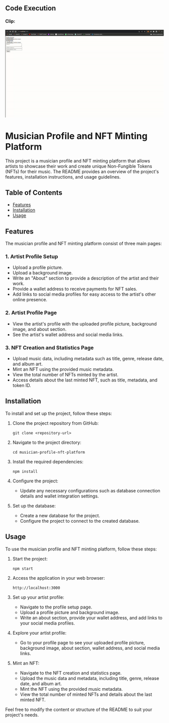 ## Code Execution
#### Clip:
![Working GIF](https://github.com/Aryamanraj/musicNFTReactApp/blob/master/files/working.gif)

# Musician Profile and NFT Minting Platform

This project is a musician profile and NFT minting platform that allows artists to showcase their work and create unique Non-Fungible Tokens (NFTs) for their music. The README provides an overview of the project's features, installation instructions, and usage guidelines.

## Table of Contents
- [Features](#features)
- [Installation](#installation)
- [Usage](#usage)

## Features
The musician profile and NFT minting platform consist of three main pages:

### 1. Artist Profile Setup
- Upload a profile picture.
- Upload a background image.
- Write an "About" section to provide a description of the artist and their work.
- Provide a wallet address to receive payments for NFT sales.
- Add links to social media profiles for easy access to the artist's other online presence.

### 2. Artist Profile Page
- View the artist's profile with the uploaded profile picture, background image, and about section.
- See the artist's wallet address and social media links.

### 3. NFT Creation and Statistics Page
- Upload music data, including metadata such as title, genre, release date, and album art.
- Mint an NFT using the provided music metadata.
- View the total number of NFTs minted by the artist.
- Access details about the last minted NFT, such as title, metadata, and token ID.

## Installation
To install and set up the project, follow these steps:

1. Clone the project repository from GitHub:
   ```
   git clone <repository-url>
   ```

2. Navigate to the project directory:
   ```
   cd musician-profile-nft-platform
   ```

3. Install the required dependencies:
   ```
   npm install
   ```

4. Configure the project:
   - Update any necessary configurations such as database connection details and wallet integration settings.

5. Set up the database:
   - Create a new database for the project.
   - Configure the project to connect to the created database.

## Usage
To use the musician profile and NFT minting platform, follow these steps:

1. Start the project:
   ```
   npm start
   ```

2. Access the application in your web browser:
   ```
   http://localhost:3000
   ```

3. Set up your artist profile:
   - Navigate to the profile setup page.
   - Upload a profile picture and background image.
   - Write an about section, provide your wallet address, and add links to your social media profiles.

4. Explore your artist profile:
   - Go to your profile page to see your uploaded profile picture, background image, about section, wallet address, and social media links.

5. Mint an NFT:
   - Navigate to the NFT creation and statistics page.
   - Upload the music data and metadata, including title, genre, release date, and album art.
   - Mint the NFT using the provided music metadata.
   - View the total number of minted NFTs and details about the last minted NFT.


Feel free to modify the content or structure of the README to suit your project's needs.
